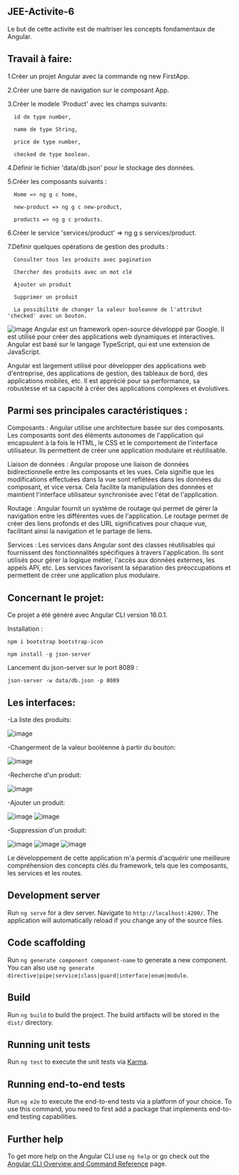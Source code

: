 JEE-Activite-6
-
Le but de cette activite est de maitriser les concepts fondamentaux de Angular.

Travail à faire:
-
  1.Créer un projet Angular avec la commande ng new FirstApp.
  
  2.Créer une barre de navigation sur le composant App.
  
  3.Créer le modele 'Product' avec les champs suivants:
  
      id de type number,
      
      name de type String,
      
      price de type number,
      
      checked de type boolean.
      
  4.Définir le fichier 'data/db.json' pour le stockage des données.
  
  5.Créer les composants suivants :
  
      Home => ng g c home,

      new-product => ng g c new-product,
      
      products => ng g c products.
      
  6.Créer le service 'services/product' => ng g s services/product.
  
  7.Définir quelques opérations de gestion des produits :
  
      Consulter tous les produits avec pagination
      
      Chercher des produits avec un mot clé
      
      Ajouter un produit
      
      Supprimer un produit
      
      La possibilité de changer la valeur booleanne de l'attribut 'checked' avec un bouton.


![image](https://github.com/Moujoudrana/Atelier6_JEE/assets/93864104/8af91fb5-d44f-41ab-ae73-166a3444166e)
Angular est un framework open-source développé par Google. Il est utilisé pour créer des applications web dynamiques et interactives. Angular est basé sur le langage TypeScript, qui est une extension de JavaScript.

Angular est largement utilisé pour développer des applications web d'entreprise, des applications de gestion, des tableaux de bord, des applications mobiles, etc. Il est apprécié pour sa performance, sa robustesse et sa capacité à créer des applications complexes et évolutives.

Parmi ses principales caractéristiques :
-
Composants : Angular utilise une architecture basée sur des composants. Les composants sont des éléments autonomes de l'application qui encapsulent à la fois le HTML, le CSS et le comportement de l'interface utilisateur. Ils permettent de créer une application modulaire et réutilisable.

Liaison de données : Angular propose une liaison de données bidirectionnelle entre les composants et les vues. Cela signifie que les modifications effectuées dans la vue sont reflétées dans les données du composant, et vice versa. Cela facilite la manipulation des données et maintient l'interface utilisateur synchronisée avec l'état de l'application.

Routage : Angular fournit un système de routage qui permet de gérer la navigation entre les différentes vues de l'application. Le routage permet de créer des liens profonds et des URL significatives pour chaque vue, facilitant ainsi la navigation et le partage de liens.

Services : Les services dans Angular sont des classes réutilisables qui fournissent des fonctionnalités spécifiques à travers l'application. Ils sont utilisés pour gérer la logique métier, l'accès aux données externes, les appels API, etc. Les services favorisent la séparation des préoccupations et permettent de créer une application plus modulaire.

Concernant le projet:
-
Ce projet a été généré avec Angular CLI version 16.0.1.

Installation :

    npm i bootstrap bootstrap-icon
    
    npm install -g json-server
    
Lancement du json-server sur le port 8089 :

    json-server -w data/db.json -p 8089

Les interfaces:
-

-La liste des produits:

![image](https://github.com/Moujoudrana/Atelier6_JEE/assets/93864104/51f274e2-824a-4d68-b66c-e2e00c258a79)

-Changerment de la valeur booléenne à partir du bouton:

![image](https://github.com/Moujoudrana/Atelier6_JEE/assets/93864104/3982a8d3-98d7-4606-8581-4c2d6fe5295d)

-Recherche d'un produit:

![image](https://github.com/Moujoudrana/Atelier6_JEE/assets/93864104/eb9e1cea-c227-4174-bd66-18c33fadba0c)

-Ajouter un produit:

![image](https://github.com/Moujoudrana/Atelier6_JEE/assets/93864104/4763f66c-2d73-40e9-bff0-08cb3580326f)
![image](https://github.com/Moujoudrana/Atelier6_JEE/assets/93864104/eb34c2d3-a977-4fe0-9efb-f682809f51f3)

-Suppression d'un produit:

![image](https://github.com/Moujoudrana/Atelier6_JEE/assets/93864104/34b607f2-5997-494c-a080-cf9f3d0af49c)
![image](https://github.com/Moujoudrana/Atelier6_JEE/assets/93864104/b32d9746-7d7a-4f61-a948-d3dc75f56d9c)
![image](https://github.com/Moujoudrana/Atelier6_JEE/assets/93864104/a19fd16b-eecb-423a-89be-170dbada5344)

Le développement de cette application m'a permis d'acquérir une meilleure compréhension des concepts clés du framework, tels que les composants, les services et les routes.


## Development server

Run `ng serve` for a dev server. Navigate to `http://localhost:4200/`. The application will automatically reload if you change any of the source files.

## Code scaffolding

Run `ng generate component component-name` to generate a new component. You can also use `ng generate directive|pipe|service|class|guard|interface|enum|module`.

## Build

Run `ng build` to build the project. The build artifacts will be stored in the `dist/` directory.

## Running unit tests

Run `ng test` to execute the unit tests via [Karma](https://karma-runner.github.io).

## Running end-to-end tests

Run `ng e2e` to execute the end-to-end tests via a platform of your choice. To use this command, you need to first add a package that implements end-to-end testing capabilities.

## Further help

To get more help on the Angular CLI use `ng help` or go check out the [Angular CLI Overview and Command Reference](https://angular.io/cli) page.
